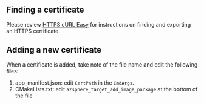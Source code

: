 ## Finding a certificate

Please review [HTTPS cURL Easy](https://github.com/Azure/azure-sphere-samples/tree/master/Samples/HTTPS/HTTPS_Curl_Easy#rebuild-the-sample-to-download-from-a-different-website) for instructions on finding and exporting an HTTPS certificate.

## Adding a new certificate

When a certificate is added, take note of the file name and edit the following files:

1. app_manifest.json: edit `CertPath` in the `CmdArgs`.
2. CMakeLists.txt: edit `azsphere_target_add_image_package` at the bottom of the file
